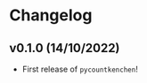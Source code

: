 # Changelog

<!--next-version-placeholder-->

## v0.1.0 (14/10/2022)

- First release of `pycountkenchen`!